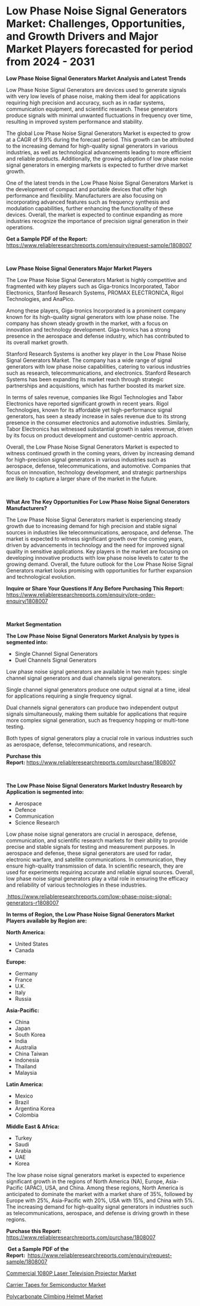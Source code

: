 <p><h1>Low Phase Noise Signal Generators Market: Challenges, Opportunities, and Growth Drivers and Major Market Players forecasted for period from 2024 - 2031</h1></p><p><strong>Low Phase Noise Signal Generators Market Analysis and Latest Trends</strong></p>
<p><p>Low Phase Noise Signal Generators are devices used to generate signals with very low levels of phase noise, making them ideal for applications requiring high precision and accuracy, such as in radar systems, communication equipment, and scientific research. These generators produce signals with minimal unwanted fluctuations in frequency over time, resulting in improved system performance and stability.</p><p>The global Low Phase Noise Signal Generators Market is expected to grow at a CAGR of 9.9% during the forecast period. This growth can be attributed to the increasing demand for high-quality signal generators in various industries, as well as technological advancements leading to more efficient and reliable products. Additionally, the growing adoption of low phase noise signal generators in emerging markets is expected to further drive market growth.</p><p>One of the latest trends in the Low Phase Noise Signal Generators Market is the development of compact and portable devices that offer high performance and flexibility. Manufacturers are also focusing on incorporating advanced features such as frequency synthesis and modulation capabilities, further enhancing the functionality of these devices. Overall, the market is expected to continue expanding as more industries recognize the importance of precision signal generation in their operations.</p></p>
<p><strong>Get a Sample PDF of the Report:&nbsp;</strong> <a href="https://www.reliableresearchreports.com/enquiry/request-sample/1808007">https://www.reliableresearchreports.com/enquiry/request-sample/1808007</a></p>
<p>&nbsp;</p>
<p><strong>Low Phase Noise Signal Generators Major Market Players</strong></p>
<p><p>The Low Phase Noise Signal Generators Market is highly competitive and fragmented with key players such as Giga-tronics Incorporated, Tabor Electronics, Stanford Research Systems, PROMAX ELECTRONICA, Rigol Technologies, and AnaPico.</p><p>Among these players, Giga-tronics Incorporated is a prominent company known for its high-quality signal generators with low phase noise. The company has shown steady growth in the market, with a focus on innovation and technology development. Giga-tronics has a strong presence in the aerospace and defense industry, which has contributed to its overall market growth.</p><p>Stanford Research Systems is another key player in the Low Phase Noise Signal Generators Market. The company has a wide range of signal generators with low phase noise capabilities, catering to various industries such as research, telecommunications, and electronics. Stanford Research Systems has been expanding its market reach through strategic partnerships and acquisitions, which has further boosted its market size.</p><p>In terms of sales revenue, companies like Rigol Technologies and Tabor Electronics have reported significant growth in recent years. Rigol Technologies, known for its affordable yet high-performance signal generators, has seen a steady increase in sales revenue due to its strong presence in the consumer electronics and automotive industries. Similarly, Tabor Electronics has witnessed substantial growth in sales revenue, driven by its focus on product development and customer-centric approach.</p><p>Overall, the Low Phase Noise Signal Generators Market is expected to witness continued growth in the coming years, driven by increasing demand for high-precision signal generators in various industries such as aerospace, defense, telecommunications, and automotive. Companies that focus on innovation, technology development, and strategic partnerships are likely to capture a larger share of the market in the future.</p></p>
<p>&nbsp;</p>
<p><strong>What Are The Key Opportunities For Low Phase Noise Signal Generators Manufacturers?</strong></p>
<p><p>The Low Phase Noise Signal Generators market is experiencing steady growth due to increasing demand for high precision and stable signal sources in industries like telecommunications, aerospace, and defense. The market is expected to witness significant growth over the coming years, driven by advancements in technology and the need for improved signal quality in sensitive applications. Key players in the market are focusing on developing innovative products with low phase noise levels to cater to the growing demand. Overall, the future outlook for the Low Phase Noise Signal Generators market looks promising with opportunities for further expansion and technological evolution.</p></p>
<p><strong>Inquire or Share Your Questions If Any Before Purchasing This Report:</strong> <a href="https://www.reliableresearchreports.com/enquiry/pre-order-enquiry/1808007">https://www.reliableresearchreports.com/enquiry/pre-order-enquiry/1808007</a></p>
<p>&nbsp;</p>
<p><strong>Market Segmentation</strong></p>
<p><strong>The Low Phase Noise Signal Generators Market Analysis by types is segmented into:</strong></p>
<p><ul><li>Single Channel Signal Generators</li><li>Duel Channels Signal Generators</li></ul></p>
<p><p>Low phase noise signal generators are available in two main types: single channel signal generators and dual channels signal generators. </p><p>Single channel signal generators produce one output signal at a time, ideal for applications requiring a single frequency signal.</p><p>Dual channels signal generators can produce two independent output signals simultaneously, making them suitable for applications that require more complex signal generation, such as frequency hopping or multi-tone testing.</p><p>Both types of signal generators play a crucial role in various industries such as aerospace, defense, telecommunications, and research.</p></p>
<p><strong>Purchase this Report:&nbsp;</strong><a href="https://www.reliableresearchreports.com/purchase/1808007">https://www.reliableresearchreports.com/purchase/1808007</a></p>
<p>&nbsp;</p>
<p><strong>The Low Phase Noise Signal Generators Market Industry Research by Application is segmented into:</strong></p>
<p><ul><li>Aerospace</li><li>Defence</li><li>Communication</li><li>Science Research</li></ul></p>
<p><p>Low phase noise signal generators are crucial in aerospace, defense, communication, and scientific research markets for their ability to provide precise and stable signals for testing and measurement purposes. In aerospace and defense, these signal generators are used for radar, electronic warfare, and satellite communications. In communication, they ensure high-quality transmission of data. In scientific research, they are used for experiments requiring accurate and reliable signal sources. Overall, low phase noise signal generators play a vital role in ensuring the efficacy and reliability of various technologies in these industries.</p></p>
<p><a href="https://www.reliableresearchreports.com/low-phase-noise-signal-generators-r1808007">&nbsp;https://www.reliableresearchreports.com/low-phase-noise-signal-generators-r1808007</a></p>
<p><strong>In terms of Region, the Low Phase Noise Signal Generators Market Players available by Region are:</strong></p>
<p>
    <p> <strong> North America: </strong>
        <ul>
            <li>United States</li>
            <li>Canada</li>
        </ul>
        </p> 
    <p> <strong> Europe: </strong>
        <ul>
            <li>Germany</li>
            <li>France</li>
            <li>U.K.</li>
            <li>Italy</li>
            <li>Russia</li>
        </ul>
        </p> 
    <p> <strong> Asia-Pacific: </strong>
        <ul>
            <li>China</li>
            <li>Japan</li>
            <li>South Korea</li>
            <li>India</li>
            <li>Australia</li>
            <li>China Taiwan</li>
            <li>Indonesia</li>
            <li>Thailand</li>
            <li>Malaysia</li>
        </ul>
        </p> 
    <p> <strong> Latin America: </strong>
        <ul>
            <li>Mexico</li>
            <li>Brazil</li>
            <li>Argentina Korea</li>
            <li>Colombia</li>
        </ul>
        </p> 
    <p> <strong> Middle East & Africa: </strong>
        <ul>
            <li>Turkey</li>
            <li>Saudi</li>
            <li>Arabia</li>
            <li>UAE</li>
            <li>Korea</li>
        </ul>
    </p>
    </p>
<p><p>The low phase noise signal generators market is expected to experience significant growth in the regions of North America (NA), Europe, Asia-Pacific (APAC), USA, and China. Among these regions, North America is anticipated to dominate the market with a market share of 35%, followed by Europe with 25%, Asia-Pacific with 20%, USA with 15%, and China with 5%. The increasing demand for high-quality signal generators in industries such as telecommunications, aerospace, and defense is driving growth in these regions.</p></p>
<p><strong>Purchase this Report: </strong><a href="https://www.reliableresearchreports.com/purchase/1808007">https://www.reliableresearchreports.com/purchase/1808007</a></p>
<p>&nbsp;<strong>Get a Sample PDF of the Report:&nbsp;&nbsp;</strong><a href="https://www.reliableresearchreports.com/enquiry/request-sample/1808007">https://www.reliableresearchreports.com/enquiry/request-sample/1808007</a></p>
<p><strong></strong></p>
<p><p><a href="https://www.linkedin.com/pulse/commercial-1080p-laser-television-projector-market-key-successful-n4nmf?trackingId=MPkEb2wDs24OB6DZIk4XhQ%3D%3D">Commercial 1080P Laser Television Projector Market</a></p><p><a href="https://www.linkedin.com/pulse/carrier-tapes-semiconductor-market-key-successful-business-eowic?trackingId=rP7sbWwyRHVE8iRe6q3YQg%3D%3D">Carrier Tapes for Semiconductor Market</a></p><p><a href="https://www.linkedin.com/pulse/polycarbonate-climbing-helmetnbspmarket-focuses-market-share-til3f?trackingId=Y3uyKwxhH8z5VRnKMSmLcA%3D%3D">Polycarbonate Climbing Helmet Market</a></p></p>